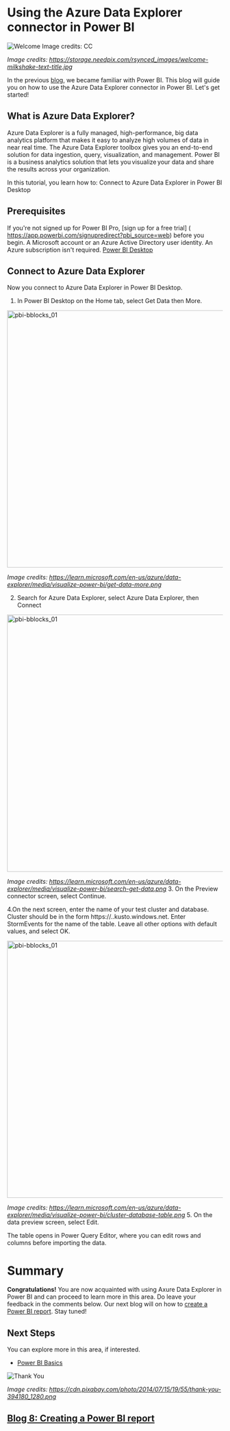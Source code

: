 # Using the Azure Data Explorer connector in Power BI 

![Welcome Image credits: CC](https://user-images.githubusercontent.com/58803999/204959575-c0012acb-ff67-4d67-b43f-c1be859f0f77.jpg)

*Image credits: https://storage.needpix.com/rsynced_images/welcome-milkshake-text-title.jpg*

In the previous [blog](https://github.com/prabhugayatri/MLSA-SIL-Blog-2022/blob/main/Blog6.md), we became familiar with Power BI. This blog will guide you on how to use the Azure Data Explorer connector in Power BI. Let's get started!

## What is Azure Data Explorer?
Azure Data Explorer is a fully managed, high-performance, big data analytics platform that makes it easy to analyze high volumes of data in near real time. The Azure Data Explorer toolbox gives you an end-to-end solution for data ingestion, query, visualization, and management.
Power BI is a business analytics solution that lets you visualize your data and share the results across your organization.

In this tutorial, you learn how to:
Connect to Azure Data Explorer in Power BI Desktop

## Prerequisites
If you're not signed up for Power BI Pro, [sign up for a free trial] ( https://app.powerbi.com/signupredirect?pbi_source=web) before you begin.
A Microsoft account or an Azure Active Directory user identity. An Azure subscription isn't required.
[Power BI Desktop ]( https://powerbi.microsoft.com/get-started/ )

## Connect to Azure Data Explorer

Now you connect to Azure Data Explorer in Power BI Desktop.
1. In Power BI Desktop on the Home tab, select Get Data then More.

<img width="600" alt="pbi-bblocks_01" src="https://learn.microsoft.com/en-us/azure/data-explorer/media/visualize-power-bi/get-data-more.png">

*Image credits: https://learn.microsoft.com/en-us/azure/data-explorer/media/visualize-power-bi/get-data-more.png*

2. Search for Azure Data Explorer, select Azure Data Explorer, then Connect


<img width="600" alt="pbi-bblocks_01" src="https://learn.microsoft.com/en-us/azure/data-explorer/media/visualize-power-bi/search-get-data.png">

*Image credits: https://learn.microsoft.com/en-us/azure/data-explorer/media/visualize-power-bi/search-get-data.png*
3. On the Preview connector screen, select Continue.

4.On the next screen, enter the name of your test cluster and database. Cluster should be in the form https://<ClusterName>.<Region>.kusto.windows.net. Enter StormEvents for the name of the table. Leave all other options with default values, and select OK.

<img width="600" alt="pbi-bblocks_01" src="https://learn.microsoft.com/en-us/azure/data-explorer/media/visualize-power-bi/cluster-database-table.png">
  
*Image credits: https://learn.microsoft.com/en-us/azure/data-explorer/media/visualize-power-bi/cluster-database-table.png*
5. On the data preview screen, select Edit.

The table opens in Power Query Editor, where you can edit rows and columns before importing the data.

# Summary
**Congratulations!** You are now acquainted with using Axure Data Explorer in Power BI and can proceed to learn more in this area. Do leave your feedback in the comments below. Our next blog will on how to [create a Power BI report](https://github.com/prabhugayatri/MLSA-SIL-Blog-2022/blob/main/Blog8.md). Stay tuned!

## Next Steps
You can explore more in this area, if interested.
* [Power BI Basics](https://learn.microsoft.com/en-us/power-bi/fundamentals/service-basic-concepts)

![Thank You](https://cdn.pixabay.com/photo/2014/07/15/19/55/thank-you-394180_1280.png)

*Image credits: https://cdn.pixabay.com/photo/2014/07/15/19/55/thank-you-394180_1280.png*

## [Blog 8: Creating a Power BI report](https://github.com/prabhugayatri/MLSA-SIL-Blog-2022/blob/main/Blog8.md)

